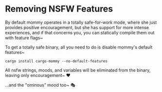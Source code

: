 # Removing NSFW Features

By default mommy operates in a totally safe-for-work mode, where she just provides positive encouragement, but she has support for more intense experiences, and if that concerns you, you can statically compile them out with feature flags~

To get a totally safe binary, all you need to do is disable mommy's default features~

```
cargo install cargo-mommy --no-default-features
```

All nsfw strings, moods, and variables will be eliminated from the binary, leaving only encouragement~ ❤️

...and the "ominous" mood too~ 🎭